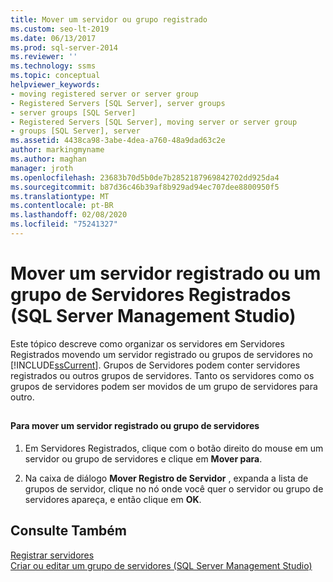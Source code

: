 ```yaml
---
title: Mover um servidor ou grupo registrado
ms.custom: seo-lt-2019
ms.date: 06/13/2017
ms.prod: sql-server-2014
ms.reviewer: ''
ms.technology: ssms
ms.topic: conceptual
helpviewer_keywords:
- moving registered server or server group
- Registered Servers [SQL Server], server groups
- server groups [SQL Server]
- Registered Servers [SQL Server], moving server or server group
- groups [SQL Server], server
ms.assetid: 4438ca98-3abe-4dea-a760-48a9dad63c2e
author: markingmyname
ms.author: maghan
manager: jroth
ms.openlocfilehash: 23683b70d5b0de7b2852187969842702dd925da4
ms.sourcegitcommit: b87d36c46b39af8b929ad94ec707dee8800950f5
ms.translationtype: MT
ms.contentlocale: pt-BR
ms.lasthandoff: 02/08/2020
ms.locfileid: "75241327"
---
```

# <a name="move-a-registered-server-or-registered-server-group-sql-server-management-studio"></a>Mover um servidor registrado ou um grupo de Servidores Registrados (SQL Server Management Studio)
  Este tópico descreve como organizar os servidores em Servidores Registrados movendo um servidor registrado ou grupos de servidores no [!INCLUDE[ssCurrent](../../includes/sscurrent-md.md)]. Grupos de Servidores podem conter servidores registrados ou outros grupos de servidores. Tanto os servidores como os grupos de servidores podem ser movidos de um grupo de servidores para outro.  
  
##  <a name="SSMSProcedure"></a>  
  
#### <a name="to-move-a-registered-server-or-server-group"></a>Para mover um servidor registrado ou grupo de servidores  
  
1.  Em Servidores Registrados, clique com o botão direito do mouse em um servidor ou grupo de servidores e clique em **Mover para**.  
  
2.  Na caixa de diálogo **Mover Registro de Servidor** , expanda a lista de grupos de servidor, clique no nó onde você quer o servidor ou grupo de servidores apareça, e então clique em **OK**.  
  
## <a name="see-also"></a>Consulte Também  
 [Registrar servidores](register-servers.md)   
 [Criar ou editar um grupo de servidores &#40;SQL Server Management Studio&#41;](create-or-edit-a-server-group-sql-server-management-studio.md)  
  
  
